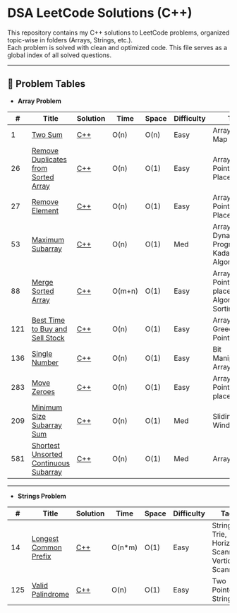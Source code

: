 # DSA LeetCode Solutions (C++)

This repository contains my C++ solutions to LeetCode problems, organized topic-wise in folders (Arrays, Strings, etc.).  
Each problem is solved with clean and optimized code. This file serves as a global index of all solved questions.

---

## 📄 Problem Tables
- **Array Problem** 


| #   | Title                                                               | Solution                   | Time       | Space      | Difficulty | Tags                         |
|-----|----------------------------------------------------------------------|-----------------------------|------------|------------|------------|------------------------------|
| 1   | [Two Sum](https://leetcode.com/problems/two-sum/)                   | [C++](./Arrays/001_Two_Sum.cpp) | O(n)       | O(n)       | Easy       | Array, Hash Map              |
26 | [Remove Duplicates from Sorted Array](https://leetcode.com/problems/remove-duplicates-from-sorted-array/) | [C++](./Arrays/26_Remove_Duplicates_from_Sorted_Array.cpp) | O(n) | O(1) |Easy | Array,Two Pointers,In-Place |
27 | [Remove Element](https://leetcode.com/problems/remove-element/) | [C++](./Arrays/27_Remove%20Element.cpp) | O(n) | O(1) | Easy | Array, Two Pointers, In-Place |
53 | [Maximum Subarray](https://leetcode.com/problems/maximum-subarray/) | [C++](./Arrays/53_Maximum_Subarray.cpp) | O(n) | O(1) | Med| Array, Dynamic Programming, Kadane's Algorithm |
88 | [Merge Sorted Array](https://leetcode.com/problems/merge-sorted-array/) | [C++](./Arrays/88_Merge_Sorted_Array.cpp) | O(m+n) | O(1) | Easy | Array, Two Pointers, In-place Algorithm, Sorting |
121 | [Best Time to Buy and Sell Stock](https://leetcode.com/problems/best-time-to-buy-and-sell-stock/description/) | [C++](./Arrays/121_Best_Time_to_Buy_and_Sell_Stock.cpp) | O(n) | O(1) | Easy | Array, Greedy, Two Pointers |
136 | [Single Number](https://leetcode.com/problems/single-number/) | [C++](./Arrays/136_Single_Number.cpp) | O(n) | O(1) | Easy | Bit Manipulation, Array, XOR |
283 | [Move Zeroes](https://leetcode.com/problems/move-zeroes/) | [C++](./Arrays/283_Move_zeroes.cpp) | O(n) | O(1) | Easy | Array, Two Pointers, In-place |
209 | [Minimum Size Subarray Sum](https://leetcode.com/problems/minimum-size-subarray-sum/) | [C++](./Arrays/209_Minimum_Size_Subarray_Sum.cpp) | O(n) | O(1) | Med | Sliding Window |
581 | [Shortest Unsorted Continuous Subarray](https://leetcode.com/problems/shortest-unsorted-continuous-subarray/) | [C++](./Arrays/581_Shortest_Unsorted_Continuous_Subarray.cpp) | O(n) | O(1) | Med | Array, Sorting |

---
- **Strings Problem**

| #   | Title                                                               | Solution                   | Time       | Space      | Difficulty | Tags                         |
|-----|---------------------------------------------------------------------|----------------------------|------------|------------|------------|------------------------------|
|  14   |     [Longest Common Prefix](https://leetcode.com/problems/longest-common-prefix/)      | [C++](./Strings/14_Longest_Common_Prefix.cpp)   | O(n*m)     | O(1) | Easy|String, Trie, Horizontal Scanning, Vertical Scanning|
125 | [Valid Palindrome](https://leetcode.com/problems/valid-palindrome/) | [C++](./Strings/125_Valid_Palindrome.cpp) | O(n) | O(1) | Easy | Two Pointers, String |
 